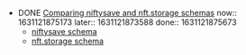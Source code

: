- DONE [Comparing niftysave and nft.storage schemas](https://github.com/ipfs-shipyard/nft.storage/issues/373)
  now:: 1631121875173
  later:: 1631121873588
  done:: 1631121875673
	- [niftysave schema](https://dbdiagram.io/d/613596c1825b5b0146f415eb)
	- [nft.storage schema](https://dbdiagram.io/d/6137ad47825b5b0146f766cf)
